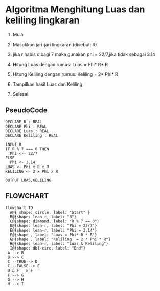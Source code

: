 # Algoritma Menghitung Luas dan keliling lingkaran

1. Mulai

2. Masukkan jari-jari lingkaran (disebut: R)
3. jika r habis dibagi 7 maka gunakan phi = 22/7,jika tidak sebagai 3.14

4. Hitung Luas dengan rumus: Luas = Phi* R* R

5. Hitung Keliling dengan rumus: Keliling = 2* Phi* R
6. Tampilkan hasil Luas dan Keliling

7. Selesai

## PseudoCode

```
DECLARE R : REAL
DECLARE Phi : REAL
DECLARE Luas : REAL
DECLARE Keliling : REAL

INPUT R
IF R % 7 === 0 THEN
  Phi <-- 22/7
ELSE
  Phi <- 3.14
LUAS <- Phi x R x R
KELILING <- 2 x Phi x R

OUTPUT LUAS,KELILING

```

## FLOWCHART

```mermaid
flowchart TD
  A@{ shape: circle, label: "Start" }
  B@{shape: lean-r, label: "R"}
  C@{shape: diamond, label: "R % 7 == 0"}
  D@{shape: lean-r, label: "Phi = 22/7"}
  E@{shape: lean-r, label: "Phi = 3,14"}
  F@{shape , label: "Luas = Phi* R * R"}
  G@{shape , label: "Keliling  = 2 * Phi * R"}
  H@{shape: lean-r, label: "Luas & Keliling"}
  I@{shape: dbl-circ, label: "End"}
 A --> B
 B --> C
 C --TRUE--> D
 C --FALSE--> E
 D & E --> F
 F --> G
 G --> H
 H --> I
```
